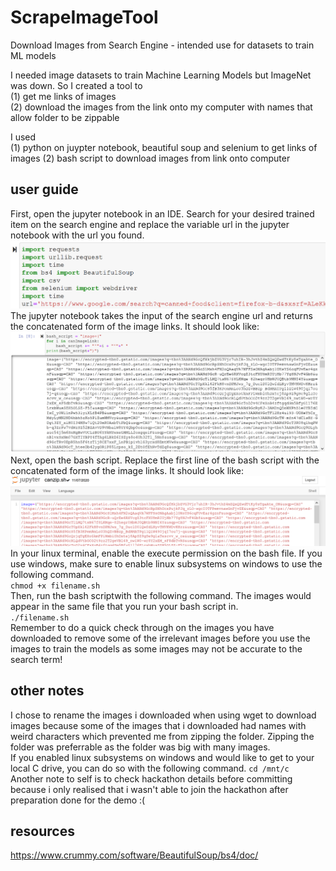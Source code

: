 # ScrapeImageTool
Download Images from Search Engine - intended use for datasets to train ML models

I needed image datasets to train Machine Learning Models but ImageNet was down. So I created a tool to   
(1) get me links of images  
(2) download the images from the link onto my computer with names that allow folder to be zippable

I used   
(1) python on juypter notebook, beautiful soup and selenium to get links of images
(2) bash script to download images from link onto computer

## user guide 
First, open the jupyter notebook in an IDE. Search for your desired trained item on the search engine and replace the variable url in the jupyter notebook with the url you found. 
![](editUrl.png)
The jupyter notebook takes the input of the search engine url and returns the concatenated form of the image links. It should look like:
![](concatString.png)
Next, open the bash script. Replace the first line of the bash script with the concatenated form of the image links.  It should look like:
![](canzipsh.png)
In your linux terminal, enable the execute permission on the bash file. If you use windows, make sure to enable linux subsystems on windows to use the following command.  
`chmod +x filename.sh`  
Then, run the bash scriptwith the following command. The images would appear in the same file that you run your bash script in.  
`./filename.sh`  
Remember to do a quick check through on the images you have downloaded to remove some of the irrelevant images before you use the images to train the models as some images may not be accurate to the search term!

## other notes
I chose to rename the images i downloaded when using wget to download images because some of the images that i downloaded had names with weird characters which prevented me from zipping the folder. Zipping the folder was preferrable as the folder was big with many images.  
If you enabled linux subsystems on windows and would like to get to your local C drive, you can do so with the following command.
`cd /mnt/c`  
Another note to self is to check hackathon details before committing because i only realised that i wasn't able to join the hackathon after preparation done for the demo :(

## resources
https://www.crummy.com/software/BeautifulSoup/bs4/doc/
